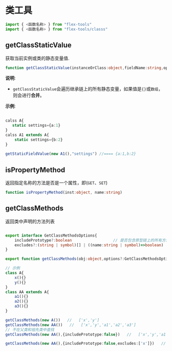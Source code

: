 
# 类工具

```typescript
import { <函数名称> } from "flex-tools"
import { <函数名称> } from "flex-tools/classs"
```


## getClassStaticValue

获取当前实例或类的静态变量值.

```typescript
function getClassStaticValue(instanceOrClass:object,fieldName:string,options:{merge?: number,default?:any}={})
```

**说明**:

- `getClassStaticValue`会遍历继承链上的所有静态变量，如果值是`{}`或`数组`，则会进行**合并**。


**示例**:

```typescript
 
calss A{
   static settings={a:1}
}
calss A1 extends A{
    static settings={b:2}
}
 
getStaticFieldValue(new A1(),"settings") //==== {a:1,b:2} 
 ```

## isPropertyMethod

返回指定名称的方法是否是一个属性，即(`GET`、`SET`)

```typescript
function isPropertyMethod(inst:object, name:string)
```

## getClassMethods

返回类中声明的方法列表

```typescript

export interface GetClassMethodsOptions{
    includePrototype?:boolean                  // 是否包含原型链上的所有方法
    excludes?:(string | symbol)[] | ((name:string | symbol)=>boolean)       // 排除
}

export function getClassMethods(obj:object,options?:GetClassMethodsOptions)

// 示例
class A{
    x(){}
    y(){}
}
class AA extends A{
    a1(){}
    a2(){}
    a3(){}
}

getClassMethods(new A())   //   ['x','y']
getClassMethods(new AA())   //   ['x','y','a1','a2','a3']
// 不在父类和祖先类中查找
getClassMethods(new AA(),{includePrototype:false})   //   ['x','y','a1','a2','a3']

getClassMethods(new AA(),{includePrototype:false,excludes:['x']})   //   ['y','a1','a2','a3']
```

